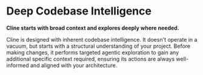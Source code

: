 # Deep Codebase Intelligence

**Cline starts with broad context and explores deeply where needed.**

Cline is designed with inherent codebase intelligence. It doesn't operate in a vacuum, but starts with a structural understanding of your project. Before making changes, it performs targeted agentic exploration to gain any additional specific context required, ensuring its actions are always well-informed and aligned with your architecture.

<!-- Space for image/gif -->
